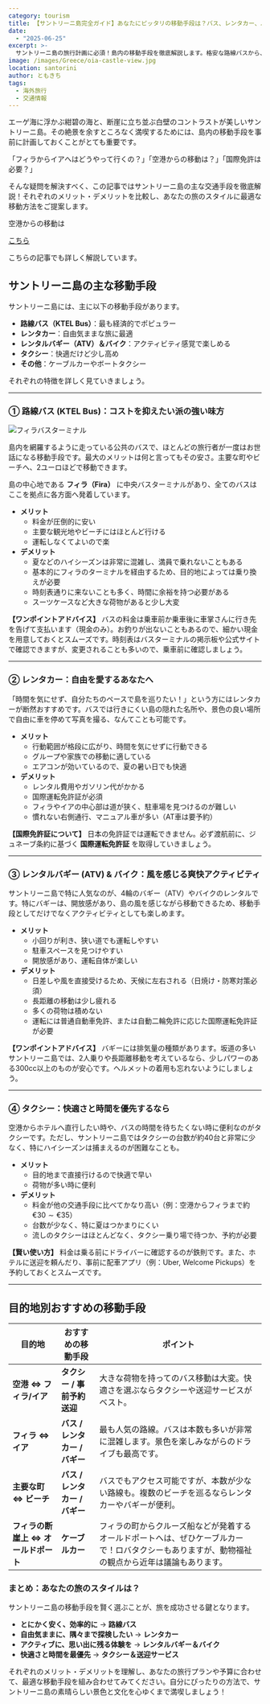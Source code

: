 ```yaml
---
category: tourism
title: 【サントリーニ島完全ガイド】あなたにピッタリの移動手段は？バス、レンタカー、バギーを徹底比較！
date:
  - "2025-06-25"
excerpt: >-
  サントリーニ島の旅行計画に必須！島内の移動手段を徹底解説します。格安な路線バスから、自由なレンタカー、人気のバギー（ATV）、タクシーまで、料金やメリット・デメリットを分かりやすく比較。あなたの旅のスタイルにぴったりの移動方法を見つけて、サントリーニ観光を120%楽しみましょう！
image: /images/Greece/oia-castle-view.jpg
location: santorini
author: ともきち
tags:
  - 海外旅行
  - 交通情報
---
```


エーゲ海に浮かぶ紺碧の海と、断崖に立ち並ぶ白壁のコントラストが美しいサントリーニ島。その絶景を余すところなく満喫するためには、島内の移動手段を事前に計画しておくことがとても重要です。

「フィラからイアへはどうやって行くの？」「空港からの移動は？」「国際免許は必要？」

そんな疑問を解決すべく、この記事ではサントリーニ島の主な交通手段を徹底解説！それぞれのメリット・デメリットを比較し、あなたの旅のスタイルに最適な移動方法をご提案します。

空港からの移動は

[こちら](./Airport-Access-Santorini)

こちらの記事でも詳しく解説しています。

## サントリーニ島の主な移動手段

サントリーニ島には、主に以下の移動手段があります。

- **路線バス（KTEL Bus）**：最も経済的でポピュラー
- **レンタカー**：自由気ままな旅に最適
- **レンタルバギー（ATV）＆バイク**：アクティビティ感覚で楽しめる
- **タクシー**：快適だけど少し高め
- **その他**：ケーブルカーやボートタクシー

それぞれの特徴を詳しく見ていきましょう。

---

### ① 路線バス (KTEL Bus)：コストを抑えたい派の強い味方

![フィラバスターミナル](/images/Greece/fira-bus-terminal.jpg)

島内を網羅するように走っている公共のバスで、ほとんどの旅行者が一度はお世話になる移動手段です。最大のメリットは何と言ってもその安さ。主要な町やビーチへ、2ユーロほどで移動できます。

島の中心地である
**フィラ（Fira）**
に中央バスターミナルがあり、全てのバスはここを拠点に各方面へ発着しています。

- **メリット**
  - 料金が圧倒的に安い
  - 主要な観光地やビーチにはほとんど行ける
  - 運転しなくてよいので楽
- **デメリット**
  - 夏などのハイシーズンは非常に混雑し、満員で乗れないこともある
  - 基本的にフィラのターミナルを経由するため、目的地によっては乗り換えが必要
  - 時刻表通りに来ないことも多く、時間に余裕を持つ必要がある
  - スーツケースなど大きな荷物があると少し大変

**【ワンポイントアドバイス】**
バスの料金は乗車前か乗車後に車掌さんに行き先を告げて支払います（現金のみ）。お釣りが出ないこともあるので、細かい現金を用意しておくとスムーズです。時刻表はバスターミナルの掲示板や公式サイトで確認できますが、変更されることも多いので、乗車前に確認しましょう。

---

### ② レンタカー：自由を愛するあなたへ

「時間を気にせず、自分たちのペースで島を巡りたい！」という方にはレンタカーが断然おすすめです。バスでは行きにくい島の隠れた名所や、景色の良い場所で自由に車を停めて写真を撮る、なんてことも可能です。

- **メリット**
  - 行動範囲が格段に広がり、時間を気にせずに行動できる
  - グループや家族での移動に適している
  - エアコンが効いているので、夏の暑い日でも快適
- **デメリット**
  - レンタル費用やガソリン代がかかる
  - 国際運転免許証が必須
  - フィラやイアの中心部は道が狭く、駐車場を見つけるのが難しい
  - 慣れない右側通行、マニュアル車が多い（AT車は要予約）

**【国際免許証について】**
日本の免許証では運転できません。必ず渡航前に、ジュネーブ条約に基づく
**国際運転免許証**
を取得していきましょう。

---

### ③ レンタルバギー (ATV) & バイク：風を感じる爽快アクティビティ

サントリーニ島で特に人気なのが、4輪のバギー（ATV）やバイクのレンタルです。特にバギーは、開放感があり、島の風を感じながら移動できるため、移動手段としてだけでなくアクティビティとしても楽しめます。

- **メリット**
  - 小回りが利き、狭い道でも運転しやすい
  - 駐車スペースを見つけやすい
  - 開放感があり、運転自体が楽しい
- **デメリット**
  - 日差しや風を直接受けるため、天候に左右される（日焼け・防寒対策必須）
  - 長距離の移動は少し疲れる
  - 多くの荷物は積めない
  - 運転には普通自動車免許、または自動二輪免許に応じた国際運転免許証が必要

**【ワンポイントアドバイス】**
バギーには排気量の種類があります。坂道の多いサントリーニ島では、2人乗りや長距離移動を考えているなら、少しパワーのある300cc以上のものが安心です。ヘルメットの着用も忘れないようにしましょう。

---

### ④ タクシー：快適さと時間を優先するなら

空港からホテルへ直行したい時や、バスの時間を待ちたくない時に便利なのがタクシーです。ただし、サントリーニ島ではタクシーの台数が約40台と非常に少なく、特にハイシーズンは捕まえるのが困難なことも。

- **メリット**
  - 目的地まで直接行けるので快適で早い
  - 荷物が多い時に便利
- **デメリット**
  - 料金が他の交通手段に比べてかなり高い（例：空港からフィラまで約$€30 \sim €35$）
  - 台数が少なく、特に夏はつかまりにくい
  - 流しのタクシーはほとんどなく、タクシー乗り場で待つか、予約が必要

**【賢い使い方】**
料金は乗る前にドライバーに確認するのが鉄則です。また、ホテルに送迎を頼んだり、事前に配車アプリ（例：Uber, Welcome Pickups）を予約しておくとスムーズです。

---

## 目的地別おすすめの移動手段

| 目的地                              | おすすめの移動手段             | ポイント                                                                                                                                         |
| ----------------------------------- | ------------------------------ | ------------------------------------------------------------------------------------------------------------------------------------------------ |
| **空港 ⇔ フィラ/イア**              | **タクシー / 事前予約送迎**    | 大きな荷物を持ってのバス移動は大変。快適さを選ぶならタクシーや送迎サービスがベスト。                                                             |
| **フィラ ⇔ イア**                   | **バス / レンタカー / バギー** | 最も人気の路線。バスは本数も多いが非常に混雑します。景色を楽しみながらのドライブも最高です。                                                     |
| **主要な町 ⇔ ビーチ**               | **バス / レンタカー / バギー** | バスでもアクセス可能ですが、本数が少ない路線も。複数のビーチを巡るならレンタカーやバギーが便利。                                                 |
| **フィラの断崖上 ⇔ オールドポート** | **ケーブルカー**               | フィラの町からクルーズ船などが発着するオールドポートへは、ぜひケーブルカーで！ロバタクシーもありますが、動物福祉の観点から近年は議論もあります。 |

### まとめ：あなたの旅のスタイルは？

サントリーニ島の移動手段を賢く選ぶことが、旅を成功させる鍵となります。

- **とにかく安く、効率的に** → **路線バス**
- **自由気ままに、隅々まで探検したい** → **レンタカー**
- **アクティブに、思い出に残る体験を** → **レンタルバギー＆バイク**
- **快適さと時間を最優先** → **タクシー＆送迎サービス**

それぞれのメリット・デメリットを理解し、あなたの旅行プランや予算に合わせて、最適な移動手段を組み合わせてみてください。自分にぴったりの方法で、サントリーニ島の素晴らしい景色と文化を心ゆくまで満喫しましょう！
